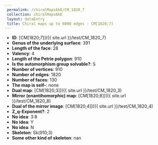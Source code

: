 ```yaml
--- 
 permalink: /chiralMaps6kE/CM_1820_7 
 collection: chiralMaps6kE
 layout: dataEntry
 title: Chiral maps up to 6000 edges - CM[1820;7]
---
```


- **ID**: [CM[1820;7]]({{ site.url }}/test/CM_1820_7)
- **Genus of the underlying surface**: 391
- **Length of the face**: 28
- **Valency**: 4
- **Length of the Petrie polygon**: 910
- **Is the automorphism group solvable?**: S
- **Number of vertices**: 910
- **Number of edges**: 1820
- **Number of faces**: 130
- **The map is self-**: none
- **Dual map**: [CM[1820;3]]({{ site.url }}/test/CM_1820_3)
- **Mirror (enantihomorphic) map**: [CM[1820;8]]({{ site.url }}/test/CM_1820_8)
- **Dual of the mirror image**: [CM[1820;4]]({{ site.url }}/test/CM_1820_4)
- **Z_q-Exponent?**: 2
- **No idea**:  3:8
- **No idea**: Y
- **No idea**: N
- **Skeleton**: Sk(910;3)
- **Some other kind of skeleton**: nan
